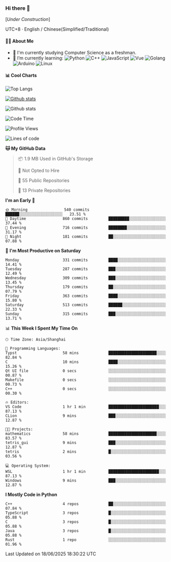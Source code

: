 ### Hi there 👋

\[*Under Construction*\]

UTC+8 · English / Chinese(Simplified/Traditional)

<!--
**NoNormalCreeper/NoNormalCreeper** is a ✨ _special_ ✨ repository because its `README.md` (this file) appears on your GitHub profile.

Here are some ideas to get you started:

- 🔭 I’m currently working on ...
- 🌱 I’m currently learning ...
- 👯 I’m looking to collaborate on ...
- 🤔 I’m looking for help with ...
- 💬 Ask me about ...
- 📫 How to reach me: ...
- 😄 Pronouns: ...
- ⚡ Fun fact: ...
-->

#### 👩‍💻 About Me

- 🏫 I'm currently studying Computer Science as a freshman.
- 🌱 I’m currently learning: 
![Python](https://img.shields.io/badge/-Python-blue?style=flat-square&logo=Python&logoColor=fff)
![C++](https://img.shields.io/badge/-C%2B%2B-00599C?style=flat-square&logo=C%2B%2B&logoColor=fff)
![JavaScript](https://img.shields.io/badge/-JavaScript-ffca18?style=flat-square&logo=JavaScript&logoColor=fff)
![Vue](https://img.shields.io/badge/-Vue-4FC08D?style=flat-square&logo=Vue.js&logoColor=fff)
![Golang](https://img.shields.io/badge/-Go-007d9c?style=flat-square&logo=Go&logoColor=fff)
![Arduino](https://img.shields.io/badge/-Arduino-00979D?style=flat-square&logo=Arduino&logoColor=fff)
![Linux](https://img.shields.io/badge/-Linux-FCC624?style=flat-square&logo=Linux&logoColor=fff)

#### 📊 Cool Charts

![Top Langs](https://readme-stats-zeta-six.vercel.app/api/top-langs/?username=NoNormalCreeper&layout=compact)

[![Github stats](https://readme-stats-zeta-six.vercel.app/api?username=NoNormalCreeper&show=reviews,discussions_started,discussions_answered,prs_merged,prs_merged_percentage)](https://github.com/anuraghazra/github-readme-stats)

![Github stats](https://github-profile-trophy.vercel.app/?username=NoNormalCreeper)


<!--START_SECTION:waka-->
![Code Time](http://img.shields.io/badge/Code%20Time-557%20hrs-blue)

![Profile Views](http://img.shields.io/badge/Profile%20Views-0-blue)

![Lines of code](https://img.shields.io/badge/From%20Hello%20World%20I%27ve%20Written-4.2%20million%20lines%20of%20code-blue)

**🐱 My GitHub Data** 

> 📦 1.9 MB Used in GitHub's Storage 
 > 
> 🚫 Not Opted to Hire
 > 
> 📜 55 Public Repositories 
 > 
> 🔑 13 Private Repositories 
 > 
**I'm an Early 🐤** 

```text
🌞 Morning                540 commits         ██████░░░░░░░░░░░░░░░░░░░   23.51 % 
🌆 Daytime                860 commits         █████████░░░░░░░░░░░░░░░░   37.44 % 
🌃 Evening                716 commits         ████████░░░░░░░░░░░░░░░░░   31.17 % 
🌙 Night                  181 commits         ██░░░░░░░░░░░░░░░░░░░░░░░   07.88 % 
```
📅 **I'm Most Productive on Saturday** 

```text
Monday                   331 commits         ████░░░░░░░░░░░░░░░░░░░░░   14.41 % 
Tuesday                  287 commits         ███░░░░░░░░░░░░░░░░░░░░░░   12.49 % 
Wednesday                309 commits         ███░░░░░░░░░░░░░░░░░░░░░░   13.45 % 
Thursday                 179 commits         ██░░░░░░░░░░░░░░░░░░░░░░░   07.79 % 
Friday                   363 commits         ████░░░░░░░░░░░░░░░░░░░░░   15.80 % 
Saturday                 513 commits         ██████░░░░░░░░░░░░░░░░░░░   22.33 % 
Sunday                   315 commits         ███░░░░░░░░░░░░░░░░░░░░░░   13.71 % 
```


📊 **This Week I Spent My Time On** 

```text
🕑︎ Time Zone: Asia/Shanghai

💬 Programming Languages: 
Typst                    58 mins             █████████████████████░░░░   82.84 % 
C                        10 mins             ████░░░░░░░░░░░░░░░░░░░░░   15.26 % 
Qt UI file               0 secs              ░░░░░░░░░░░░░░░░░░░░░░░░░   00.87 % 
Makefile                 0 secs              ░░░░░░░░░░░░░░░░░░░░░░░░░   00.73 % 
C++                      0 secs              ░░░░░░░░░░░░░░░░░░░░░░░░░   00.30 % 

🔥 Editors: 
VS Code                  1 hr 1 min          ██████████████████████░░░   87.13 % 
CLion                    9 mins              ███░░░░░░░░░░░░░░░░░░░░░░   12.87 % 

🐱‍💻 Projects: 
mathematics              58 mins             █████████████████████░░░░   83.57 % 
tetris_gui               9 mins              ███░░░░░░░░░░░░░░░░░░░░░░   12.87 % 
tetris                   2 mins              █░░░░░░░░░░░░░░░░░░░░░░░░   03.56 % 

💻 Operating System: 
WSL                      1 hr 1 min          ██████████████████████░░░   87.13 % 
Windows                  9 mins              ███░░░░░░░░░░░░░░░░░░░░░░   12.87 % 
```

**I Mostly Code in Python** 

```text
C++                      4 repos             ██░░░░░░░░░░░░░░░░░░░░░░░   07.84 % 
TypeScript               3 repos             █░░░░░░░░░░░░░░░░░░░░░░░░   05.88 % 
C                        3 repos             █░░░░░░░░░░░░░░░░░░░░░░░░   05.88 % 
Java                     3 repos             █░░░░░░░░░░░░░░░░░░░░░░░░   05.88 % 
Rust                     1 repo              ░░░░░░░░░░░░░░░░░░░░░░░░░   01.96 % 
```




 Last Updated on 18/06/2025 18:30:22 UTC
<!--END_SECTION:waka-->

